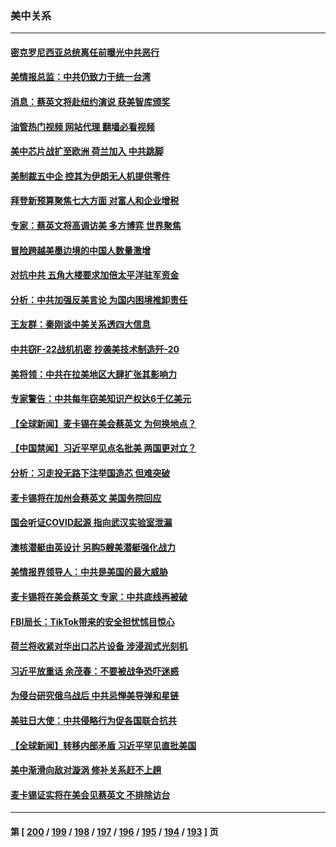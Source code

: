 ### 美中关系
---
#### [密克罗尼西亚总统离任前曝光中共恶行](../../pages/nf1412576/n13947276.md?03110045) 
#### [美情报总监：中共仍致力于统一台湾](../../pages/nf1412576/n13947068.md?03110045) 
#### [消息：蔡英文将赴纽约演说 获美智库颁奖](../../pages/nf1412576/n13947012.md?03110045) 
#### [油管热门视频 网站代理 翻墙必看视频](http://138.2.39.72:81/youtube.html?epic-marker?03110045)
#### [美中芯片战扩至欧洲 荷兰加入 中共跳脚](../../pages/nf1412576/n13946831.md?03110045) 
#### [美制裁五中企 控其为伊朗无人机提供零件](../../pages/nf1412576/n13946832.md?03110045) 
#### [拜登新预算聚焦七大方面 对富人和企业增税](../../pages/nf1412576/n13946791.md?03110045) 
#### [专家：蔡英文将高调访美 多方博弈 世界聚焦](../../pages/nf1412576/n13946454.md?03110045) 
#### [冒险跨越美墨边境的中国人数量激增](../../pages/nf1412576/n13946742.md?03110045) 
#### [对抗中共 五角大楼要求加倍太平洋驻军资金](../../pages/nf1412576/n13946829.md?03110045) 
#### [分析：中共加强反美言论 为国内困境推卸责任](../../pages/nf1412576/n13946782.md?03110045) 
#### [王友群：秦刚谈中美关系透四大信息](../../pages/nf1412576/n13945976.md?03110045) 
#### [中共窃F-22战机机密 抄袭美技术制造歼-20](../../pages/nf1412576/n13946586.md?03110045) 
#### [美将领：中共在拉美地区大肆扩张其影响力](../../pages/nf1412576/n13946441.md?03110045) 
#### [专家警告：中共每年窃美知识产权达6千亿美元](../../pages/nf1412576/n13946377.md?03110045) 
#### [【全球新闻】麦卡锡在美会蔡英文 为何换地点？](../../pages/nf1412576/n13946185.md?03110045) 
#### [【中国禁闻】习近平罕见点名批美 两国更对立？](../../pages/nf1412576/n13945956.md?03110045) 
#### [分析：习走投无路下注举国造芯 但难突破](../../pages/nf1412576/n13945804.md?03110045) 
#### [麦卡锡将在加州会蔡英文 美国务院回应](../../pages/nf1412576/n13946172.md?03110045) 
#### [国会听证COVID起源 指向武汉实验室泄漏](../../pages/nf1412576/n13946184.md?03110045) 
#### [澳核潜艇由英设计 另购5艘美潜艇强化战力](../../pages/nf1412576/n13946112.md?03110045) 
#### [美情报界领导人：中共是美国的最大威胁](../../pages/nf1412576/n13945944.md?03110045) 
#### [麦卡锡将在美会蔡英文 专家：中共底线再被破](../../pages/nf1412576/n13945873.md?03110045) 
#### [FBI局长：TikTok带来的安全担忧怵目惊心](../../pages/nf1412576/n13945936.md?03110045) 
#### [荷兰将收紧对华出口芯片设备 涉浸润式光刻机](../../pages/nf1412576/n13945979.md?03110045) 
#### [习近平放重话 余茂春：不要被战争恐吓迷惑](../../pages/nf1412576/n13945917.md?03110045) 
#### [为侵台研究俄乌战后 中共忌惮美导弹和星链](../../pages/nf1412576/n13945937.md?03110045) 
#### [美驻日大使：中共侵略行为促各国联合抗共](../../pages/nf1412576/n13945730.md?03110045) 
#### [【全球新闻】转移内部矛盾 习近平罕见直批美国](../../pages/nf1412576/n13945578.md?03110045) 
#### [美中渐滑向敌对漩涡 修补关系赶不上趟](../../pages/nf1412576/n13945452.md?03110045) 
#### [麦卡锡证实将在美会见蔡英文 不排除访台](../../pages/nf1412576/n13945479.md?03110045) 

---
#### 第 [ [200](./200.md?03110045) / [199](./199.md?03110045) / [198](./198.md?03110045) / [197](./197.md?03110045) / [196](./196.md?03110045) / [195](./195.md?03110045) / [194](./194.md?03110045) / [193](./193.md?03110045) ] 页
